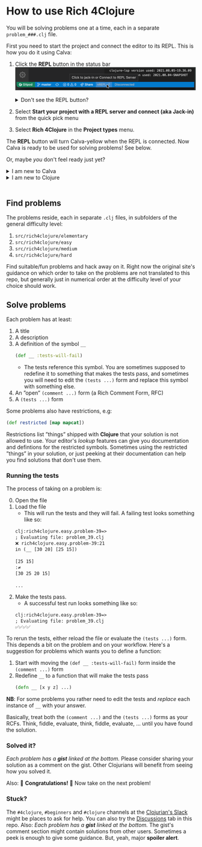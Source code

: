 # How to use Rich 4Clojure

You will be solving problems one at a time, each in a separate `problem_###.clj` file.

First you need to start the project and connect the editor to its REPL. This is how you do it using Calva:

1. Click the **REPL** button in the status bar
    ![VS Code Statusbar with Clojure REPL button](images/status-bar-nrepl-button.png)
    <details><summary>Don't see the REPL button?</summary>
    
    This could be because some firewall or adblocker prevents the downloading of the Calva extension. See [issue #9](https://github.com/PEZ/rich4clojure/issues/9) for more clues on this.
    
    </details>
1. Select **Start your project with a REPL server and connect (aka Jack-in)** from the quick pick menu
1. Select **Rich 4Clojure** in the **Project types** menu.

The **REPL** button will turn Calva-yellow when the REPL is connected. Now Calva is ready to be used for solving problems! See below.

Or, maybe _you_ don't feel ready just yet?

<details>
<summary>
I am new to Calva
</summary>

To learn the basics of using the Clojure REPL with Calva, use the **REPL** button and select **Fire up the ”Getting Started” REPL**.

![Calva's Clojure Getting Started REPL](images/clojure-getting-started-repl.png)

(If you are already connected, you'll first need to select **Disconnect from the REPL server**. Then click the button again.)

See [calva.io/getting-started](https://calva.io/getting-started/) for what to expect.

</details>


<details>
<summary>
I am new to Clojure
</summary>

Welcome to Clojure! ❤️ 

There is a lot to learn and many concepts to grasp. But fear not!

* With the Gitpod option provided with this repository, you don't need to install anything and can wait with having to understand all the things about how Clojure is wired up and such.
* The [**Getting Started REPL**](https://calva.io/getting-started/) (see *I am new to Calva*) also sports a basic Clojure guide.
* The problems in this repository starts of from really easy and are designed to build up your Clojure skills.

</details>
<br/>

## Find problems

The problems reside, each in separate `.clj` files, in subfolders of the general difficulty level:

1. `src/rich4clojure/elementary`
1. `src/rich4clojure/easy`
1. `src/rich4clojure/medium`
1. `src/rich4clojure/hard`

Find suitable/fun problems and hack away on it. Right now the original site's guidance on which order to take on the problems are not translated to this repo, but generally just in numerical order at the difficulty level of your choice should work.

## Solve problems

Each problem has at least:

1. A title
1. A description
1. A definition of the symbol `__`
    ```clojure
    (def __ :tests-will-fail)
    ```
    * The tests reference this symbol. You are sometimes supposed to redefine it to something that makes the tests pass, and sometimes you will need to edit the `(tests ...)` form and replace this symbol with something else.
1. An ”open” `(comment ...)` form (a Rich Comment Form, RFC)
1. A `(tests ...)` form

Some problems also have restrictions, e.g:

```clojure
(def restricted [map mapcat])
```

Restrictions list ”things” shipped with **Clojure** that your solution is not allowed to use. Your editor's *lookup* features can give you documentation and defintions for the restricted symbols. Sometimes using the restricted ”things” in your solution, or just peeking at their documentation can help you find solutions that don't use them.

### Running the tests

The process of taking on a problem is:

0. Open the file
1. Load the file
    * This will run the tests and they will fail. A failing test looks something like so:
    ```
    clj:rich4clojure.easy.problem-39=>
    ; Evaluating file: problem_39.clj
    ❌ rich4clojure.easy.problem-39:21 
    in (__ [30 20] [25 15])

    [25 15]
    :≠
    [30 25 20 15]

    ...
    ```
1. Make the tests pass.
    * A successful test run looks something like so:
    ```
    clj:rich4clojure.easy.problem-39=>
    ; Evaluating file: problem_39.clj
    ✅✅✅✅
    ```

To rerun the tests, either reload the file or evaluate the `(tests ...)` form. This depends a bit on the problem and on your workflow. Here's a suggestion for problems which wants you to define a function:

1. Start with moving the `(def __ :tests-will-fail)` form inside the `(comment ...)` form
1. Redefine `__` to a function that will make the tests pass
    ```clojure
    (defn __ [x y z] ...)
    ```
**NB**: For some problems you rather need to edit the tests and *replace* each instance of `__` with your answer.

Basically, treat both the `(comment ...)` and the `(tests ...)` forms as your RCFs. Think, fiddle, evaluate, think, fiddle, evaluate, ... until you have found the solution.

### Solved it?

_Each problem has a **gist** linked at the bottom._ Please consider sharing your solution as a comment on the gist. Other Clojurians will benefit from seeing how you solved it.

Also: 🍰 **Congratulations!** 🎉 Now take on the next problem!

### Stuck?

The `#4clojure`, `#beginners` and `#clojure` channels at the [Clojurian's Slack](http://clojurians.net/) might be places to ask for help. You can also try the [Discussions](https://github.com/PEZ/rich4clojure/discussions) tab in this repo. Also: _Each problem has a **gist** linked at the bottom._ The gist's comment section might contain solutions from other users. Sometimes a peek is enough to give some guidance. But, yeah, major **spoiler alert**.
